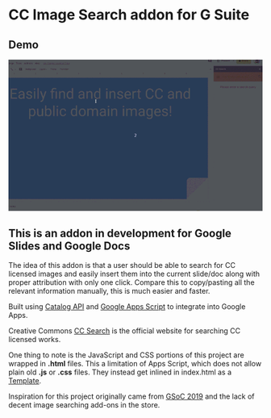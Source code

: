 # CC Image Search addon for G Suite

## Demo

![demo_gif](demo-images/cc-search-small2.gif)

## This is an addon in development for Google Slides and Google Docs

The idea of this addon is that a user should be able to search for CC licensed images
and easily insert them into the current slide/doc along with proper attribution with only one click.
Compare this to copy/pasting all the relevant information manually, this is much easier and faster.

Built using [Catalog API](https://github.com/creativecommons/cccatalog-api)
and [Google Apps Script](https://developers.google.com/apps-script/)
to integrate into Google Apps.

Creative Commons [CC Search](https://ccsearch.creativecommons.org/) is the
official website for searching CC licensed works.

One thing to note is the JavaScript and CSS portions of this project are wrapped in **.html**
files. This a limitation of Apps Script, which does not allow plain old **.js** or **.css** files.
They instead get inlined in index.html as a [Template](https://developers.google.com/apps-script/guides/html/best-practices).

Inspiration for this project originally came from [GSoC 2019](https://summerofcode.withgoogle.com/)
and the lack of decent image searching add-ons in the store.
